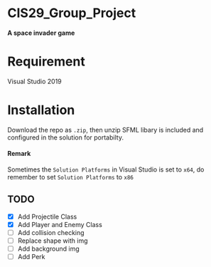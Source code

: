 
# CIS29_Group_Project
  **A space invader game**

# Requirement
Visual Studio 2019

 # Installation
 Download the repo as ```.zip```, then unzip
 SFML libary is included and configured in the solution for portabilty.
#### Remark
Sometimes the ```Solution Platforms```  in Visual Studio is set to ```x64```, do remember to set ```Solution Platforms``` to ```x86```

## TODO
 - [X] Add Projectile Class
 - [X] Add Player and Enemy Class
 - [ ] Add collision checking
 - [ ] Replace shape with img
 - [ ] Add background img
 - [ ] Add Perk
